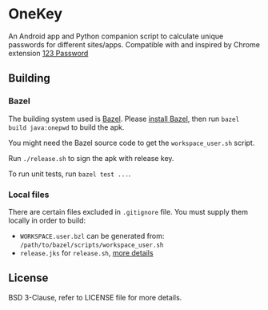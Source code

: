 # OneKey

An Android app and Python companion script to calculate unique passwords
for different sites/apps. Compatible with and inspired by Chrome
extension [123 Password](https://chrome.google.com/webstore/detail/pahmlghhaoabdlhnkmmjbkcmdamjccjj)

## Building

### Bazel

The building system used is [Bazel](https://bazel.build).
Please [install Bazel](https://bazel.build/docs/install.html),
then run `bazel build java:onepwd`
to build the apk.

You might need the Bazel source code to get the `workspace_user.sh` script.

Run `./release.sh` to sign the apk with release key.

To run unit tests, run `bazel test ...`.

### Local files

There are certain files excluded in `.gitignore` file.
You must supply them locally in order to build:

- `WORKSPACE.user.bzl` can be generated from:
  `/path/to/bazel/scripts/workspace_user.sh`
- `release.jks` for `release.sh`,
  [more details](https://developer.android.com/studio/publish/app-signing.html#signing-manually)

## License

BSD 3-Clause, refer to LICENSE file for more details.
